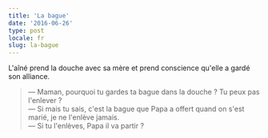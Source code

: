 ```yaml
---
title: 'La bague'
date: '2016-06-26'
type: post
locale: fr
slug: la-bague
---
```


L'aîné prend la douche avec sa mère et prend conscience qu'elle a gardé son alliance.

<!-- more -->

> — Maman, pourquoi tu gardes ta bague dans la douche ? Tu peux pas l'enlever ?  
> — Si mais tu sais, c'est la bague que Papa a offert quand on s'est marié, je ne l'enlève jamais.  
> — Si tu l'enlèves, Papa il va partir ?
